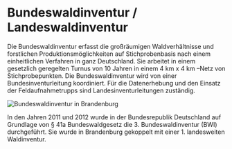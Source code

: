 # Bundeswaldinventur / Landeswaldinventur

Die Bundeswaldinventur erfasst die großräumigen Waldverhältnisse und forstlichen Produktionsmöglichkeiten auf Stichprobenbasis nach einem einheitlichen Verfahren in ganz Deutschland. Sie arbeitet in einem gesetzlich geregelten Turnus von 10 Jahren in einem 4 km x 4 km –Netz von Stichprobepunkten. Die Bundeswaldinventur wird von einer Bundesinventurleitung koordiniert. Für die Datenerhebung und den Einsatz der Feldaufnahmetrupps sind Landesinventurleitungen zuständig.

![Bundeswaldinventur in Brandenburg](/r2_bwi_01.jpg)

In den Jahren 2011 und 2012 wurde in der Bundesrepublik Deutschland auf Grundlage von § 41a Bundeswaldgesetz die 3. Bundeswaldinventur (BWI) durchgeführt. Sie wurde in Brandenburg gekoppelt mit einer 1. landesweiten Waldinventur.
